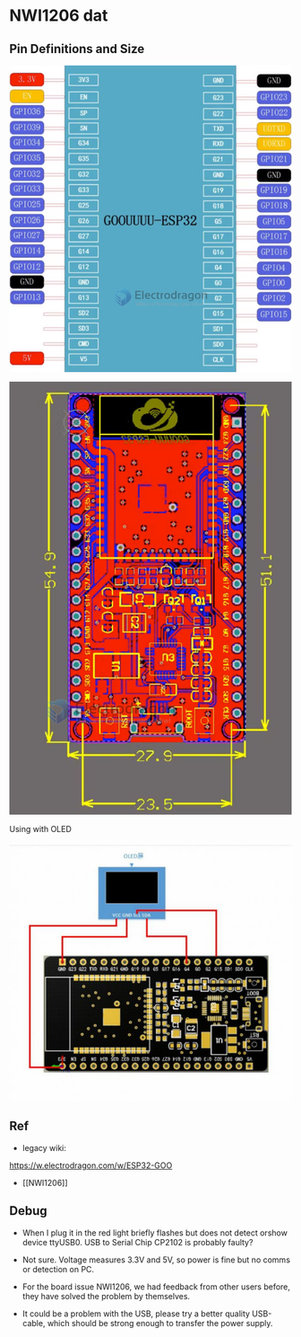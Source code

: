 
# NWI1206 dat 

## Pin Definitions and Size 

![](56-35-18-04-08-2023.png)

![](28-36-18-04-08-2023.png)

Using with OLED 

![](09-42-16-29-08-2023.png)

## Ref 


- legacy wiki: 

https://w.electrodragon.com/w/ESP32-GOO

- [[NWI1206]]

## Debug 

- When I plug it in the red light briefly flashes but does not detect orshow device ttyUSB0.  USB to Serial Chip CP2102 is probably faulty?
- Not sure. Voltage measures 3.3V and 5V, so power is fine but no comms or detection on PC.

- For the board issue NWI1206, we had feedback from other users before, they have solved the problem by themselves. 
- It could be a problem with the USB, please try a better quality USB-cable, which should be strong enough to transfer the power supply.